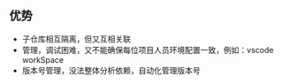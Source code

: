 ## 优势
- 子仓库相互隔离，但又互相关联
- 管理，调试困难，又不能确保每位项目人员环境配置一致，例如：vscode workSpace
- 版本号管理，没法整体分析依赖，自动化管理版本号



